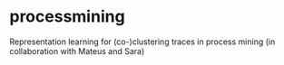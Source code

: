 # processmining
Representation learning for (co-)clustering traces in process mining (in collaboration with Mateus and Sara)
